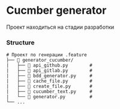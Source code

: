 # Cucmber generator

Проект находиться на стадии разработки

### Structure
```
# Проект по генерации .feature
├── 📁 generator_cucumber/
|   ├── 🐍 api_github.py        #
|   ├── 🐍 api_gitlab.py        #
|   ├── 🐍 bdd_generator.py     #
|   ├── 🐍 cache_file.py        #
|   ├── 🐍 create_file.py       #
|   ├── 🐍 cucumber_text.py     #
|   └── 🐍 generator.py         #
└── ... 
```